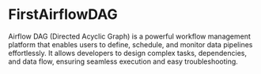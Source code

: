 # FirstAirflowDAG
Airflow DAG (Directed Acyclic Graph) is a powerful workflow management platform that enables users to define, schedule, and monitor data pipelines effortlessly. It allows developers to design complex tasks, dependencies, and data flow, ensuring seamless execution and easy troubleshooting. 
